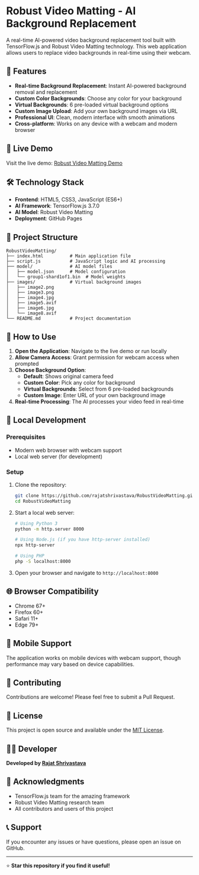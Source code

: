 # Robust Video Matting - AI Background Replacement

A real-time AI-powered video background replacement tool built with TensorFlow.js and Robust Video Matting technology. This web application allows users to replace video backgrounds in real-time using their webcam.

## 🌟 Features

- **Real-time Background Replacement**: Instant AI-powered background removal and replacement
- **Custom Color Backgrounds**: Choose any color for your background
- **Virtual Backgrounds**: 6 pre-loaded virtual background options
- **Custom Image Upload**: Add your own background images via URL
- **Professional UI**: Clean, modern interface with smooth animations
- **Cross-platform**: Works on any device with a webcam and modern browser

## 🚀 Live Demo

Visit the live demo: [Robust Video Matting Demo](https://rajatshrivastava.github.io/RobustVideoMatting/)

## 🛠️ Technology Stack

- **Frontend**: HTML5, CSS3, JavaScript (ES6+)
- **AI Framework**: TensorFlow.js 3.7.0
- **AI Model**: Robust Video Matting
- **Deployment**: GitHub Pages

## 📁 Project Structure

```
RobustVideoMatting/
├── index.html          # Main application file
├── script.js           # JavaScript logic and AI processing
├── model/              # AI model files
│   ├── model.json      # Model configuration
│   └── group1-shard1of1.bin  # Model weights
├── images/             # Virtual background images
│   ├── image2.png
│   ├── image3.png
│   ├── image4.jpg
│   ├── image5.avif
│   ├── image6.jpg
│   └── image8.avif
└── README.md           # Project documentation
```

## 🎯 How to Use

1. **Open the Application**: Navigate to the live demo or run locally
2. **Allow Camera Access**: Grant permission for webcam access when prompted
3. **Choose Background Option**:
   - **Default**: Shows original camera feed
   - **Custom Color**: Pick any color for background
   - **Virtual Backgrounds**: Select from 6 pre-loaded backgrounds
   - **Custom Image**: Enter URL of your own background image
4. **Real-time Processing**: The AI processes your video feed in real-time

## 🔧 Local Development

### Prerequisites
- Modern web browser with webcam support
- Local web server (for development)

### Setup
1. Clone the repository:
   ```bash
   git clone https://github.com/rajatshrivastava/RobustVideoMatting.git
   cd RobustVideoMatting
   ```

2. Start a local web server:
   ```bash
   # Using Python 3
   python -m http.server 8000
   
   # Using Node.js (if you have http-server installed)
   npx http-server
   
   # Using PHP
   php -S localhost:8000
   ```

3. Open your browser and navigate to `http://localhost:8000`

## 🌐 Browser Compatibility

- Chrome 67+
- Firefox 60+
- Safari 11+
- Edge 79+

## 📱 Mobile Support

The application works on mobile devices with webcam support, though performance may vary based on device capabilities.

## 🤝 Contributing

Contributions are welcome! Please feel free to submit a Pull Request.

## 📄 License

This project is open source and available under the [MIT License](LICENSE).

## 👨‍💻 Developer

**Developed by [Rajat Shrivastava](https://github.com/rajatshrivastava)**

## 🙏 Acknowledgments

- TensorFlow.js team for the amazing framework
- Robust Video Matting research team
- All contributors and users of this project

## 📞 Support

If you encounter any issues or have questions, please open an issue on GitHub.

---

⭐ **Star this repository if you find it useful!**

